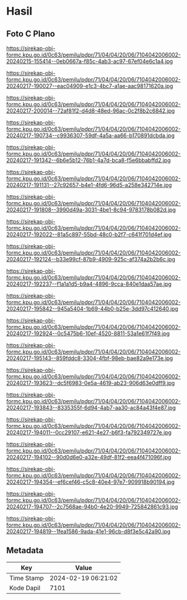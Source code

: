 # Hasil

## Foto C Plano

https://sirekap-obj-formc.kpu.go.id/0c63/pemilu/pdpr/71/04/04/20/06/7104042006002-20240215-155414--0eb0667a-f85c-4ab3-ac97-67ef04e6c1a4.jpg

https://sirekap-obj-formc.kpu.go.id/0c63/pemilu/pdpr/71/04/04/20/06/7104042006002-20240217-190027--eac04909-e1c3-4bc7-a1ae-aac98171620a.jpg

https://sirekap-obj-formc.kpu.go.id/0c63/pemilu/pdpr/71/04/04/20/06/7104042006002-20240217-200014--72af81f2-d4d8-48ed-96ac-0c2f8b2c6842.jpg

https://sirekap-obj-formc.kpu.go.id/0c63/pemilu/pdpr/71/04/04/20/06/7104042006002-20240217-190734--c9936307-59df-4a5a-aa66-b170891dcbda.jpg

https://sirekap-obj-formc.kpu.go.id/0c63/pemilu/pdpr/71/04/04/20/06/7104042006002-20240217-191342--6b6e5b12-76b1-4a7d-bca8-f5e6bbabffd2.jpg

https://sirekap-obj-formc.kpu.go.id/0c63/pemilu/pdpr/71/04/04/20/06/7104042006002-20240217-191131--27c92657-b4e1-4fd6-96d5-a258e342714e.jpg

https://sirekap-obj-formc.kpu.go.id/0c63/pemilu/pdpr/71/04/04/20/06/7104042006002-20240217-191808--3990d49a-3031-4be1-8c94-9783178b082d.jpg

https://sirekap-obj-formc.kpu.go.id/0c63/pemilu/pdpr/71/04/04/20/06/7104042006002-20240217-192022--81a5c897-55bd-48c0-b2f7-c641f701d4ef.jpg

https://sirekap-obj-formc.kpu.go.id/0c63/pemilu/pdpr/71/04/04/20/06/7104042006002-20240217-192124--b33e99cf-87b9-4909-925c-af374a2b2b6c.jpg

https://sirekap-obj-formc.kpu.go.id/0c63/pemilu/pdpr/71/04/04/20/06/7104042006002-20240217-192237--f1a1a1d5-b9a4-4896-9cca-840e1daa57ae.jpg

https://sirekap-obj-formc.kpu.go.id/0c63/pemilu/pdpr/71/04/04/20/06/7104042006002-20240217-195842--945a5404-1b69-44b0-b25e-3dd97c412640.jpg

https://sirekap-obj-formc.kpu.go.id/0c63/pemilu/pdpr/71/04/04/20/06/7104042006002-20240217-192924--0c5475b6-10ef-4520-8811-53a1e61f7f49.jpg

https://sirekap-obj-formc.kpu.go.id/0c63/pemilu/pdpr/71/04/04/20/06/7104042006002-20240217-195143--859fddc8-3304-4fbf-98eb-bae82a9e173e.jpg

https://sirekap-obj-formc.kpu.go.id/0c63/pemilu/pdpr/71/04/04/20/06/7104042006002-20240217-193623--dc5f6983-0e5a-4619-ab23-906d63e0dff9.jpg

https://sirekap-obj-formc.kpu.go.id/0c63/pemilu/pdpr/71/04/04/20/06/7104042006002-20240217-193843--8335355f-6d94-4ab7-aa30-ac84a43f4e87.jpg

https://sirekap-obj-formc.kpu.go.id/0c63/pemilu/pdpr/71/04/04/20/06/7104042006002-20240217-194011--0cc29107-e621-4e27-b6f3-fa792349727e.jpg

https://sirekap-obj-formc.kpu.go.id/0c63/pemilu/pdpr/71/04/04/20/06/7104042006002-20240217-194102--90d0d6e0-a32e-49df-81f2-eea4f471096f.jpg

https://sirekap-obj-formc.kpu.go.id/0c63/pemilu/pdpr/71/04/04/20/06/7104042006002-20240217-194354--ef6cef46-c5c8-40e4-97e7-909918b90194.jpg

https://sirekap-obj-formc.kpu.go.id/0c63/pemilu/pdpr/71/04/04/20/06/7104042006002-20240217-194707--2c7568ae-94b0-4e20-9949-725842861c93.jpg

https://sirekap-obj-formc.kpu.go.id/0c63/pemilu/pdpr/71/04/04/20/06/7104042006002-20240217-194819--1fea1586-9ada-41e1-96cb-d8f3e5c42a90.jpg


## Metadata

| Key        | Value               |
| ---------- | ------------------- |
| Time Stamp | 2024-02-19 06:21:02 |
| Kode Dapil | 7101                |



